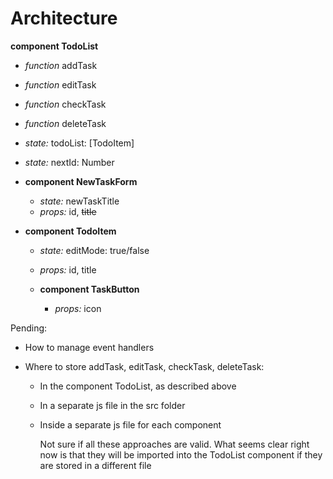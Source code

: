 # Architecture

**component TodoList**

- _function_ addTask
- _function_ editTask
- _function_ checkTask
- _function_ deleteTask

- _state:_ todoList: [TodoItem]
- _state:_ nextId: Number

- **component NewTaskForm**

  - _state:_ newTaskTitle
  - _props:_ id, ~~title~~

- **component TodoItem**

  - _state:_ editMode: true/false
  - _props:_ id, title

  - **component TaskButton**
    - _props:_ icon

Pending:

- How to manage event handlers
- Where to store addTask, editTask, checkTask, deleteTask:

  - In the component TodoList, as described above
  - In a separate js file in the src folder
  - Inside a separate js file for each component

    Not sure if all these approaches are valid. What seems clear right now is that they will be imported into the TodoList component if they are stored in a different file
